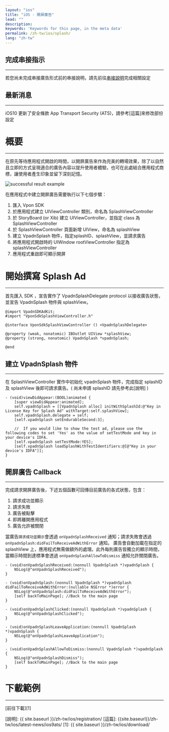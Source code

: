 ```yaml
---
layout: "ios"
title: "iOS - 開屏廣告"
lead: ""
description:
keywords: 'Keywords for this page, in the meta data'
permalink: /zh-tw/ios/splash/
lang: "zh-tw"
---
```

## 完成串接指示
---
若您尚未完成串接廣告形式前的串接說明，請先前往[串接說明]完成相關設定

## 最新消息
---
iOS10 更新了安全條款 App Transport Security (ATS)，請參考[這篇]來修改部份設定

# 概要
--------
在原先等待應用程式開啟的時間，以開屏廣告來作為完美的轉場效果，除了以自然且立即的方式呈現適合的廣告內容以提升使用者體驗，也可在此處結合應用程式商標，讓使用者產生印象並留下深刻記憶。

<img class="width-400" src="{{site.imgurl}}/Splash_iOS.png" alt="successful result example">

在應用程式中建立開屏廣告需要執行以下七個步驟：

1. 匯入 Vpon SDK
2. 於應用程式建立 UIViewController 類別，命名為 SplashViewController
3. 於 StoryBoard (or Xib) 建立 UIViewController，並指定 class 為 SplashViewController
4. 於 SplashViewController 頁面新增 UIView，命名為 splashView
5. 建立 VpadnSplash 物件，指定splashID、splashView，並請求廣告
6. 將應用程式開啟時的 UIWindow rootViewController 指定為 splashViewController
7. 應用程式重啟即可顯示開屏

# 開始撰寫 Splash Ad
--------
首先匯入 SDK ，宣告實作了 VpadnSplashDelegate protocol 以接收廣告狀態，並宣告 VpadnSplash 物件與 splashView。


```objc
@import VpadnSDKAdKit;
#import "VponSdkSplashViewController.h"

@interface VponSdkSplashViewController () <VpadnSplashDelegate>

@property (weak, nonatomic) IBOutlet UIView *splashView;
@property (strong, nonatomic) VpadnSplash *vpadnSplash;

@end
```

## 建立 VpadnSplash 物件
--------
在 SplashViewController 實作中初始化 vpadnSplash 物件，完成指定 splashID 及 splashView 後即可請求廣告。( 尚未申請 splashID 請先參考此[說明] )


```objc
- (void)viewDidAppear:(BOOL)animated {
    [super viewDidAppear:animated];
    self.vpadnSplash = [[VpadnSplash alloc] initWithSplashId:@"Key in License Key for Splash Ad" withTarget:self.splashView];
    self.vpadnSplash.delegate = self;
    [self.vpadnSplash setEndurableSecond:3];

    //  If you would like to show the test ad, please use the following codes to set 'Yes' as the value of setTestMode and key in your device's IDFA.
    [self.vpadnSplash setTestMode:YES];
    [self.vpadnSplash loadSplashWithTestIdentifiers:@[@"Key in your device's IDFA"]];
}
```

## 開屏廣告 Callback
--------
完成請求開屏廣告後，下述五個函數可回傳目前廣告的各式狀態，包含：

1. 請求成功並顯示
2. 請求失敗
3. 廣告被點擊
4. 即將離開應用程式
5. 廣告允許被關閉

當廣告`請求成功並顯示`會透過 `onVpadnSplashReceived` 通知；請求失敗會透過 `onVpadnSplash:didFailToReceiveAdWithError` 通知。
廣告會自動加載在指定的 splashView 上，應用程式無需做額外的處理。此外每則廣告皆獨立的顯示時間，當顯示時間到達標準會透過 `onVpadnSplashAllowToDismiss` 通知允許關閉廣告。

```objc
- (void)onVpadnSplashReceived:(nonnull VpadnSplash *)vpadnSplash {
    NSLog(@"onVpadnSplashReceived");
}

- (void)onVpadnSplash:(nonnull VpadnSplash *)vpadnSplash didFailToReceiveAdWithError:(nullable NSError *)error {
    NSLog(@"onVpadnSplash:didFailToReceiveAdWithError");
    [self backToMainPage]; //Back to the main page
}

- (void)onVpadnSplashClicked:(nonnull VpadnSplash *)vpadnSplash {
    NSLog(@"onVpadnSplashClicked");
}

- (void)onVpadnSplashLeaveApplication:(nonnull VpadnSplash *)vpadnSplash {
    NSLog(@"onVpadnSplashLeaveApplication");
}

- (void)onVpadnSplashAllowToDismiss:(nonnull VpadnSplash *)vpadnSplash {
    NSLog(@"onVpadnSplashDismiss");
    [self backToMainPage]; //Back to the main page
}
```

# 下載範例
--------
[前往下載][1]


[串接說明]: ../integration-guide/
[說明]: {{ site.baseurl }}/zh-tw/ios/registration/
[這篇]: {{site.baseurl}}/zh-tw/ios/latest-news/ios9ats/
[1]: {{ site.baseurl }}/zh-tw/ios/download/
